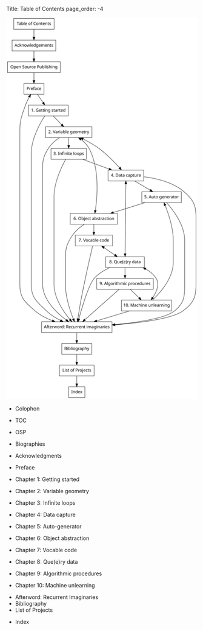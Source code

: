 Title: Table of Contents
page_order: -4

![](TOC.svg)
- Colophon
- TOC
- OSP
- Biographies
- Acknowledgments

- Preface
<!--* What kind of book is this?-->
<!--* So why aesthetic programming?-->
<!--* And software studies?-->
<!--* Open publishing-->
<!--* Flow of contents-->
<!--* The book object-->
- Chapter 1: Getting started
<!--* setup()-->
<!--* start()-->
<!--* Working environment:-->
   <!--* p5.js-->
   <!--* Code editor-->
<!--* My first program-->
<!--* Exercise in class-->
  <!--* Reading the web console "Hello World"-->
<!--* Reading the reference guide-->
<!--* Git-->
<!--* While()-->
<!--* MiniX: RunMe and ReadMe-->
<!--* Required reading-->
<!--* Further reading-->
- Chapter 2: Variable geometry
<!--* setup()-->
<!--* start()-->
<!--* Source code-->
<!--* Coordinates-->
<!--* Exercise in class-->
<!--* Variables-->
  <!--* Why use variables-->
<!--* Other functions-->
<!--* Conditional structures-->
  <!--* Relational operators-->
<!--* Basic arithmetic operators-->
<!--* Discussion in class-->
<!--* While()-->
<!--* MiniX: Geometric emoji-->
<!--* Required reading-->
<!--* Further reading-->
- Chapter 3: Infinite loops
<!--* setup()-->
<!--* start()-->
<!--* Exercise in class (Decode)-->
<!--* Source code-->
<!--* Function-->
<!--* Exercise in class-->
<!--* Transform-->
  <!--* push() and pop()-->
<!--* Exercise in class  -->
<!--* Asterisk Painting-->
  <!--* Source code-->
<!--* Exercise in class-->
<!--* Arrays-->
<!--* Conditional statements-->
<!--* Loops-->
<!--* While()-->
<!--* MiniX: Designing a throbber-->
<!--* Required reading-->
<!--* Further reading-->
- Chapter 4: Data capture
<!--* setup()-->
<!--* start()-->
<!--* Exercise in class (Decode)-->
<!--* Source code-->
<!--* DOM elements: creating and styling a button-->
<!--* Mouse capture-->
<!--* Keyboard capture-->
<!--* Audio capture-->
<!--* Face tracker-->
<!--* Exercise in class-->
<!--* The concept of capture-->
  <!--* Web analytics and heatmap-->
  <!--* Form elements-->
  <!--* Metrics of likes-->
  <!--* Voice and audio data-->
  <!--* Health tracker-->
<!--* While()-->
<!--* MiniX: Capture all-->
<!--* Required reading-->
<!--* Further reading-->
- Chapter 5: Auto-generator
<!--* setup()-->
<!--* start()-->
<!--* Exercise in class (10 PRINT)-->
<!--* Langton's Ant-->
  <!--* Source code (Langton's Ant)-->
  <!--* Reading Langton's Ant-->
<!--* Two-dimensional arrays & nested for-Loops-->
<!--* Exercise in class-->
<!--* While()-->
<!--* MiniX: A generative program-->
<!--* Required reading-->
<!--* Further reading-->
- Chapter 6: Object abstraction
<!--* setup()-->
<!--* start()-->
<!--* Exercise in class (Decode)-->
<!--* Source code-->
<!--* Class-->
<!--* Objects-->
<!--* Class-Object creation-->
<!--* Exercise in class-->
<!--* Further notes-->
<!--* While()-->
<!--* MiniX: Games with objects-->
<!--* Required reading-->
<!--* Further reading-->
- Chapter 7: Vocable code
<!--* setup()-->
<!--* start()-->
<!--* Exercise in class (Decode)-->
<!--* Texuality-->
  <!--* Type-->
<!--* Conditional structure-->
<!--* JSON-->
<!--* Source Code-->
<!--* Exercise in class-->
<!--* While()-->
<!--* MiniX: E-lit-->
<!--* Required reading-->
<!--* Further reading-->
- Chapter 8: Que(e)ry data
<!--* setup()-->
<!--* start()-->
<!--* Exercise in class-->
<!--* Image processing: fetching, loading and display-->
<!--* Source code-->
<!--* Exercise: Accessing web APIs (step by step)-->
<!--* APIs-->
  <!--* Que(e)rying data-->
<!--* Exercise in class-->
<!--* LoadPixels()-->
<!--* Different types of bugs-->
<!--* While()-->
<!--* MiniX: Working with APIs (in a group)-->
<!--* Required reading-->
<!--* Further reading-->
- Chapter 9: Algorithmic procedures
<!--* setup()-->
<!--* start()-->
<!--* Discussion in class-->
<!--* Exercise in class-->
<!--* Flowcharts-->
<!--* Exercise in class-->
<!--* Flowcharts as an artistic medium-->
<!--* While()-->
<!--* MiniX: Flowcharts-->
<!--* Required reading-->
<!--* Further reading-->
- Chapter 10: Machine unlearning
<!--* setup()-->
<!--* start()-->
<!--* Between input and output-->
<!--* Exercise in class-->
<!--* Learning algorithms-->
<!--* ml5.js library-->
<!--* Source code-->
  <!--* Reading Auto Chapter Generator-->
<!--* Exercise in class-->
<!--* While()-->
<!--* MiniX: Final project-->
<!--* Required reading-->
<!--* Further reading-->
- Afterword: Recurrent Imaginaries
- Bibliography
- List of Projects
<!--- Showcase (*only available on web version*)-->
- Index
